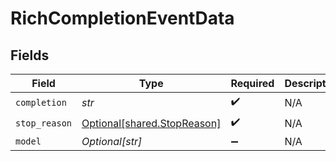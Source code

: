# RichCompletionEventData


## Fields

| Field                                                            | Type                                                             | Required                                                         | Description                                                      |
| ---------------------------------------------------------------- | ---------------------------------------------------------------- | ---------------------------------------------------------------- | ---------------------------------------------------------------- |
| `completion`                                                     | *str*                                                            | :heavy_check_mark:                                               | N/A                                                              |
| `stop_reason`                                                    | [Optional[shared.StopReason]](../../models/shared/stopreason.md) | :heavy_check_mark:                                               | N/A                                                              |
| `model`                                                          | *Optional[str]*                                                  | :heavy_minus_sign:                                               | N/A                                                              |